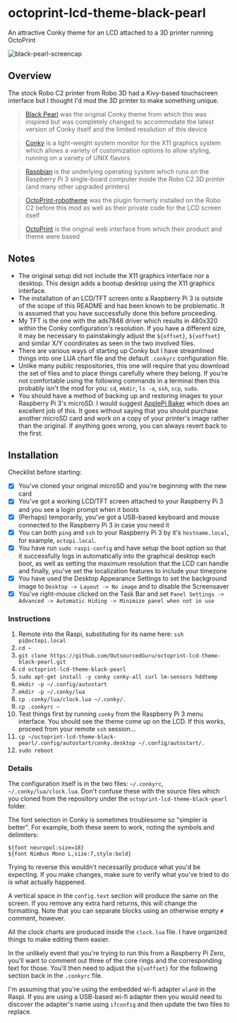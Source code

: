 # octoprint-lcd-theme-black-pearl
An attractive Conky theme for an LCD attached to a 3D printer running OctoPrint

![black-pearl-screencap](https://user-images.githubusercontent.com/15971213/39142326-362ae09a-46df-11e8-83f6-9c0b08b14b2e.png)

## Overview
The stock Robo C2 printer from Robo 3D had a Kivy-based touchscreen interface but I thought I'd mod the 3D printer to make something unique.

> [Black Pearl](http://ninquitassar.deviantart.com/) was the original Conky theme from which this was inspired but was completely changed to accommodate the latest version of Conky itself and the limited resolution of this device

> [Conky](https://github.com/brndnmtthws/conky) is a light-weight system monitor for the X11 graphics system which allows a variety of customization options to allow styling, running on a variety of UNIX flavors

> [Raspbian](https://www.raspberrypi.org/downloads/raspbian/) is the underlying operating system which runs on the Raspberry Pi 3 single-board computer inside the Robo C2 3D printer (and many other upgraded printers)

> [OctoPrint-robotheme](https://github.com/Robo3D/OctoPrint-robotheme) was the plugin formerly installed on the Robo C2 before this mod as well as their private code for the LCD screen itself

> [OctoPrint](https://github.com/foosel/OctoPrint) is the original web interface from which their product and theme were based

## Notes
* The original setup did not include the X11 graphics interface nor a desktop. This design adds a bootup desktop using the X11 graphics interface.
* The installation of an LCD/TFT screen onto a Raspberry Pi 3 is outside of the scope of this README and has been known to be problematic. It is assumed that you have successfully done this before proceeding.
* My TFT is the one with the ads7846 driver which results in 480x320 within the Conky configuration's resolution. If you have a different size, it may be necessary to painstakingly adjust the `${offset}`, `${voffset}` and similar X/Y coordinates as seen in the two involved files.
* There are various ways of starting up Conky but I have streamlined things into one LUA chart file and the default `.conkyrc` configuration file.
* Unlike many public respositories, this one will require that you download the set of files and to place things carefully where they belong. If you're not comfortable using the following commands in a terminal then this probably isn't the mod for you: `cd`, `mkdir`, `ls -a`, `ssh`, `scp`, `sudo`.
* You should have a method of backing up and restoring images to your Raspberry Pi 3's microSD. I would suggest [ApplePi Baker](https://www.tweaking4all.com/software/macosx-software/macosx-apple-pi-baker/) which does an excellent job of this. It goes without saying that you should purchase another microSD card and work on a copy of your printer's image rather than the original. If anything goes wrong, you can always revert back to the first.

## Installation
Checklist before starting:

- [x] You've cloned your original microSD and you're beginning with the new card
- [x] You've got a working LCD/TFT screen attached to your Raspberry Pi 3 and you see a login prompt when it boots
- [x] \(Perhaps\) temporarily, you've got a USB-based keyboard and mouse connected to the Raspberry Pi 3 in case you need it
- [x] You can both `ping` and `ssh` to your Raspberry Pi 3 by it's `hostname.local`, for example, `octopi.local`.
- [x] You have run `sudo raspi-config` and have setup the boot option so that it successfully logs in automatically into the graphical desktop each boot, as well as setting the maximum resolution that the LCD can handle and finally, you've set the localization features to include your timezone
- [x] You have used the Desktop Appearance Settings to set the background image to `Desktop -> Layout -> No image` and to disable the Screensaver
- [x] You've right-mouse clicked on the Task Bar and set `Panel Settings -> Advanced -> Automatic Hiding -> Minimize panel when not in use`

### Instructions
1. Remote into the Raspi, substituting for its name here: `ssh pi@octopi.local`
2. `cd ~`
3. `git clone https://github.com/OutsourcedGuru/octoprint-lcd-theme-black-pearl.git`
4. `cd octoprint-lcd-theme-black-pearl`
5. `sudo apt-get install -y conky conky-all curl lm-sensors hddtemp`
6. `mkdir -p ~/.config/autostart`
7. `mkdir -p ~/.conky/lua`
8. `cp .conky/lua/clock.lua ~/.conky/.`
9. `cp .conkyrc ~`
10. Test things first by running `conky` from the Raspberry Pi 3 menu interface. You should see the theme come up on the LCD. If this works, proceed from your remote `ssh` session...
11. `cp ~/octoprint-lcd-theme-black-pearl/.config/autostart/conky.desktop ~/.config/autostart/.`
12. `sudo reboot`

### Details
The configuration itself is in the two files: `~/.conkyrc`, `~/.conky/lua/clock.lua`. Don't confuse these with the source files which you cloned from the repository under the `octoprint-lcd-theme-black-pearl` folder.

The font selection in Conky is sometimes troublesome so "simpler is better". For example, both these seem to work, noting the symbols and delimiters:

```
${font neuropol:size=18}
${font Nimbus Mono L,size:7,style:bold}
```

Trying to reverse this wouldn't necessarily produce what you'd be expecting. If you make changes, make sure to verify what you've tried to do is what actually happened.

A vertical space in the `config.text` section will produce the same on the screen. If you remove any extra hard returns, this will change the formatting. Note that you can separate blocks using an otherwise empty `#` comment, however.

All the clock charts are produced inside the `clock.lua` file. I have organized things to make editing them easier.

In the unlikely event that you're trying to run this from a Raspberry Pi Zero, you'll want to comment out three of the core rings and the corresponding text for those. You'll then need to adjust the `${voffset}` for the following section back in the `.conkyrc` file.

I'm assuming that you're using the embedded wi-fi adapter `wlan0` in the Raspi. If you are using a USB-based wi-fi adapter then you would need to discover the adapter's name using `ifconfig` and then update the two files to replace.